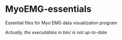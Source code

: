# MyoEMG-essentials
Essential files for Myo EMG data visualization program

_Actually, the executables in bin/ is not up-to-date_
